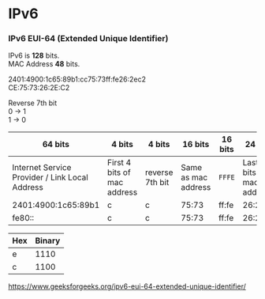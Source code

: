 # IPv6

### IPv6 EUI-64 (Extended Unique Identifier)

IPv6 is **128** bits. \
MAC Address **48** bits.

2401:4900:1c65:89b1:cc75:73ff:fe26:2ec2 \
CE:75:73:26:2E:C2

Reverse 7th bit \
0 -> 1 \
1 -> 0

64 bits | 4 bits | 4 bits | 16 bits | 16 bits | 24 bits
---|---|---|---|---|---
Internet Service Provider / Link Local Address | First 4 bits of mac address | reverse 7th bit | Same as mac address | `FFFE` | Last 24 bits of mac address
2401:4900:1c65:89b1 | c | c | 75:73 | ff:fe | 26:2ec2
fe80:: | c |c | 75:73 | ff:fe | 26:2ec2


Hex | Binary
---|---
e | 1110
c | 1100


https://www.geeksforgeeks.org/ipv6-eui-64-extended-unique-identifier/

